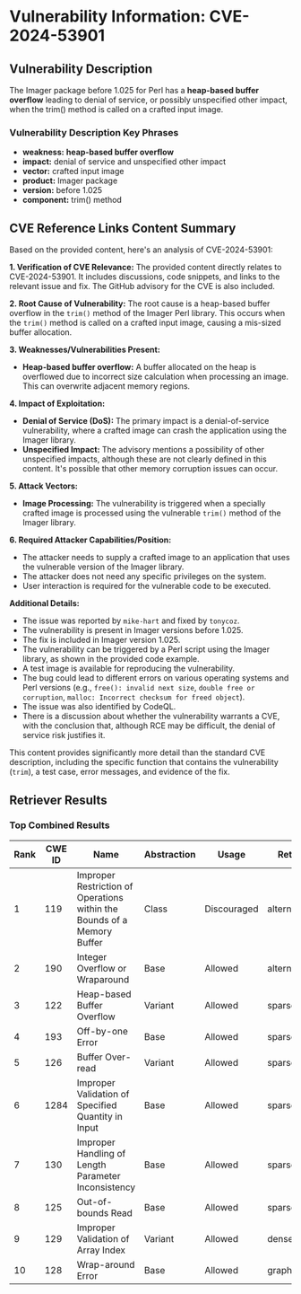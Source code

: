 # Vulnerability Information: CVE-2024-53901

## Vulnerability Description
The Imager package before 1.025 for Perl has a **heap-based buffer overflow** leading to denial of service, or possibly unspecified other impact, when the trim() method is called on a crafted input image.

### Vulnerability Description Key Phrases
- **weakness:** **heap-based buffer overflow**
- **impact:** denial of service and unspecified other impact
- **vector:** crafted input image
- **product:** Imager package
- **version:** before 1.025
- **component:** trim() method

## CVE Reference Links Content Summary
Based on the provided content, here's an analysis of CVE-2024-53901:

**1. Verification of CVE Relevance:**
The provided content directly relates to CVE-2024-53901. It includes discussions, code snippets, and links to the relevant issue and fix. The GitHub advisory for the CVE is also included.

**2. Root Cause of Vulnerability:**
The root cause is a heap-based buffer overflow in the `trim()` method of the Imager Perl library. This occurs when the `trim()` method is called on a crafted input image, causing a mis-sized buffer allocation.

**3. Weaknesses/Vulnerabilities Present:**
- **Heap-based buffer overflow:** A buffer allocated on the heap is overflowed due to incorrect size calculation when processing an image. This can overwrite adjacent memory regions.

**4. Impact of Exploitation:**
- **Denial of Service (DoS):** The primary impact is a denial-of-service vulnerability, where a crafted image can crash the application using the Imager library.
- **Unspecified Impact:** The advisory mentions a possibility of other unspecified impacts, although these are not clearly defined in this content. It's possible that other memory corruption issues can occur.

**5. Attack Vectors:**
- **Image Processing:** The vulnerability is triggered when a specially crafted image is processed using the vulnerable `trim()` method of the Imager library.

**6. Required Attacker Capabilities/Position:**
- The attacker needs to supply a crafted image to an application that uses the vulnerable version of the Imager library.
- The attacker does not need any specific privileges on the system.
- User interaction is required for the vulnerable code to be executed.

**Additional Details:**
- The issue was reported by `mike-hart` and fixed by `tonycoz`.
- The vulnerability is present in Imager versions before 1.025.
- The fix is included in Imager version 1.025.
- The vulnerability can be triggered by a Perl script using the Imager library, as shown in the provided code example.
- A test image is available for reproducing the vulnerability.
- The bug could lead to different errors on various operating systems and Perl versions (e.g., `free(): invalid next size`, `double free or corruption`, `malloc: Incorrect checksum for freed object`).
- The issue was also identified by CodeQL.
- There is a discussion about whether the vulnerability warrants a CVE, with the conclusion that, although RCE may be difficult, the denial of service risk justifies it.

This content provides significantly more detail than the standard CVE description, including the specific function that contains the vulnerability (`trim`), a test case, error messages, and evidence of the fix.

## Retriever Results

### Top Combined Results

| Rank | CWE ID | Name | Abstraction | Usage  | Retrievers | Individual Scores |
|------|--------|------|-------------|-------|------------|-------------------|
| 1 | 119 | Improper Restriction of Operations within the Bounds of a Memory Buffer | Class | Discouraged | alternate_terms | 0.800 |
| 2 | 190 | Integer Overflow or Wraparound | Base | Allowed | alternate_terms | 0.800 |
| 3 | 122 | Heap-based Buffer Overflow | Variant | Allowed | sparse | 0.264 |
| 4 | 193 | Off-by-one Error | Base | Allowed | sparse | 0.249 |
| 5 | 126 | Buffer Over-read | Variant | Allowed | sparse | 0.236 |
| 6 | 1284 | Improper Validation of Specified Quantity in Input | Base | Allowed | sparse | 0.235 |
| 7 | 130 | Improper Handling of Length Parameter Inconsistency | Base | Allowed | sparse | 0.228 |
| 8 | 125 | Out-of-bounds Read | Base | Allowed | sparse | 0.225 |
| 9 | 129 | Improper Validation of Array Index | Variant | Allowed | dense | 0.498 |
| 10 | 128 | Wrap-around Error | Base | Allowed | graph | 0.003 |

